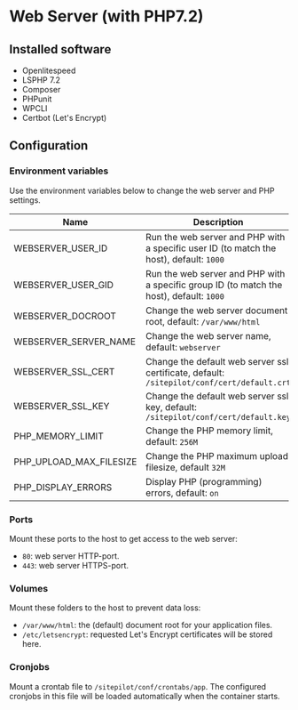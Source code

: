 # Web Server (with PHP7.2)

## Installed software
* Openlitespeed 
* LSPHP 7.2
* Composer
* PHPunit
* WPCLI
* Certbot (Let's Encrypt)

## Configuration

### Environment variables
Use the environment variables below to change the web server and PHP settings.

| Name | Description|
|------|------------|
|WEBSERVER_USER_ID|Run the web server and PHP with a specific user ID (to match the host), default: `1000`|
|WEBSERVER_USER_GID|Run the web server and PHP with a specific group ID (to match the host), default: `1000`|
|WEBSERVER_DOCROOT|Change the web server document root, default: `/var/www/html`|
|WEBSERVER_SERVER_NAME|Change the web server name, default: `webserver`|
|WEBSERVER_SSL_CERT|Change the default web server ssl certificate, default: `/sitepilot/conf/cert/default.crt`|
|WEBSERVER_SSL_KEY|Change the default web server ssl key, default: `/sitepilot/conf/cert/default.key`| 
|PHP_MEMORY_LIMIT|Change the PHP memory limit, default: `256M`|
|PHP_UPLOAD_MAX_FILESIZE|Change the PHP maximum upload filesize, default `32M`|
|PHP_DISPLAY_ERRORS|Display PHP (programming) errors, default: `on`|

### Ports
Mount these ports to the host to get access to the web server:
* `80`: web server HTTP-port.
* `443`: web server HTTPS-port.

### Volumes
Mount these folders to the host to prevent data loss:
* `/var/www/html`: the (default) document root for your application files.
* `/etc/letsencrypt`: requested Let's Encrypt certificates will be stored here.

### Cronjobs
Mount a crontab file to `/sitepilot/conf/crontabs/app`. The configured cronjobs in this file will be loaded automatically when the container starts.